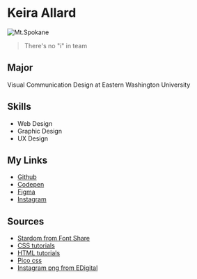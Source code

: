# Keira Allard

![Mt.Spokane](https://skinwrockies.com/wp-content/uploads/2021/04/mtspokanevistahouse.jpg)

<blockquote>There's no "i" in team</blockquote>

## Major
Visual Communication Design at Eastern Washington University

## Skills
* Web Design
* Graphic Design 
* UX Design

## My Links
* [Github](https://github.com/kallard8)
* [Codepen](https://codepen.com/kallard)
* [Figma](https://figma.com) 
* [Instagram](https://www.instagram.com)

## Sources
* [Stardom from Font Share](https://www.fontshare.com/fonts/stardom)
* [CSS tutorials](https://www.linkedin.com/learning/introduction-to-css-14934735)
* [HTML tutorials](https://www.linkedin.com/learning/html-essential-training-4/what-is-html?u=41913900)
* [Pico css](https://picocss.com/)
* [Instagram png from EDigital](https://www.edigitalagency.com.au/instagram/new-instagram-logo-white-png-transparent/#)